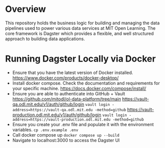 # Overview

This repository holds the business logic for building and managing the data pipelines used to power various data
services at MIT Open Learning. The core framework is Dagster which provides a flexible, and well structured approach to
building data applications.

# Running Dagster Locally via Docker
- Ensure that you have the latest version of Docker installed.
    https://www.docker.com/products/docker-desktop/
- Install docker compose. Check the documentation and requirements for your specific machine.
    https://docs.docker.com/compose/install/
- Ensure you are able to authenticate into GitHub + Vault
    https://github.com/mitodl/ol-data-platform/tree/main
    https://vault-qa.odl.mit.edu/v1/auth/github/login
    `vault login -address=https://vault-qa.odl.mit.edu -method=github`
    https://vault-production.odl.mit.edu/v1/auth/github/login
    `vault login -address=https://vault-production.odl.mit.edu -method=github`
- Ensure you create your .env file and populate it with the environment variables.
    `cp .env.example .env`
- Call docker compose up
    `docker compose up --build`
- Navigate to localhost:3000 to access the Dagster UI
